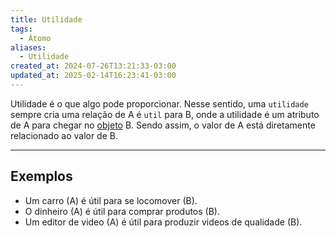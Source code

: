 ```yaml
---
title: Utilidade
tags:
  - Átomo
aliases:
  - Utilidade
created_at: 2024-07-26T13:21:33-03:00
updated_at: 2025-02-14T16:23:41-03:00
---
```


Utilidade é o que algo pode proporcionar. Nesse sentido, uma `utilidade` sempre cria uma relação de A é `util` para B, onde a utilidade é um atributo de A para chegar no [objeto](../../10/atomo/Objeto.md) B. Sendo assim, o valor de A está diretamente relacionado ao valor de B.

---

## Exemplos

- Um carro (A) é útil para se locomover (B).
- O dinheiro (A) é útil para comprar produtos (B).
- Um editor de video (A) é útil para produzir videos de qualidade (B).
